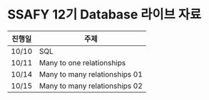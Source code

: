 # SSAFY 12기 Database 라이브 자료

| 진행일 | 주제                     |
| ------ | ------------------------ |
| 10/10  | SQL   |
| 10/11  | Many to one relationships          |
| 10/14  | Many to many relationships 01              |
| 10/15  | Many to many relationships 02              |
